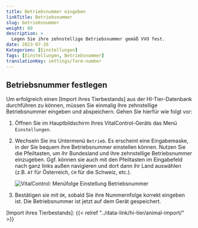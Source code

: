 ```yaml
---
title: Betriebsnummer eingeben
linkTitle: Betriebsnummer
slug: betriebsnummer
weight: 80
description: >
  Legen Sie ihre zehnstellige Betriebsnummer gemäß VVO fest.
date: 2023-07-26
Kategorien: [Einstellungen]
Tags: [Einstellungen, Betriebsnummer]
translationKey: settings/farm-number
---
```

## Betriebsnummer festlegen

Um erfolgreich einen [Import ihres Tierbestands] aus der HI-Tier-Datenbank durchführen zu können, müssen Sie einmalig ihre zehnstellige Betriebsnummer eingeben und abspeichern. Gehen Sie hierfür wie folgt vor:

1. Öffnen Sie im Hauptbildschirm Ihres VitalControl-Geräts das Menü `Einstellungen`.

2. Wechseln Sie ins Untermenü `Betrieb`. Es erscheint eine Eingabemaske, in der Sie bequem ihre Betriebsnummer einstellen können. Nutzen Sie die Pfeiltasten, um ihr Bundesland und ihre zehnstellige Betriebsnummer einzugeben. Ggf. können sie auch mit den Pfeiltasten im Eingabefeld nach ganz links außen navigieren und dort dann ihr Land auswählen (z.B. `AT` für Österreich, `CH` für die Schweiz, etc.).

   ![VitalControl: Menüfolge Einstellung Betriebsnummer](../bilder/betriebsnummer.png "Betriebsnummer einstellen")

3. Bestätigen sie mit `OK`, sobald Sie ihre Nummernfolge korrekt eingeben ist. Die Betriebsnummer ist jetzt auf dem Gerät gespeichert.

[Import ihres Tierbestands]: {{< relref "../data-link/hi-tier/animal-import/" >}}
